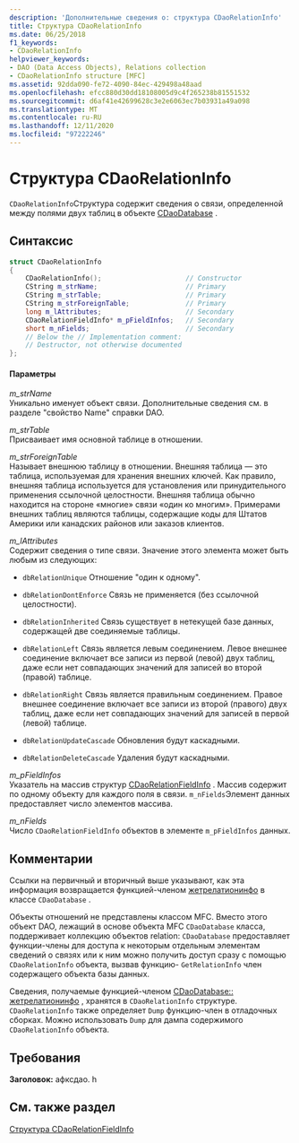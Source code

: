 ```yaml
---
description: 'Дополнительные сведения о: структура CDaoRelationInfo'
title: Структура CDaoRelationInfo
ms.date: 06/25/2018
f1_keywords:
- CDaoRelationInfo
helpviewer_keywords:
- DAO (Data Access Objects), Relations collection
- CDaoRelationInfo structure [MFC]
ms.assetid: 92dda090-fe72-4090-84ec-429498a48aad
ms.openlocfilehash: efcc880d30dd18108005d9c4f265238b81551532
ms.sourcegitcommit: d6af41e42699628c3e2e6063ec7b03931a49a098
ms.translationtype: MT
ms.contentlocale: ru-RU
ms.lasthandoff: 12/11/2020
ms.locfileid: "97222246"
---
```

# <a name="cdaorelationinfo-structure"></a>Структура CDaoRelationInfo

`CDaoRelationInfo`Структура содержит сведения о связи, определенной между полями двух таблиц в объекте [CDaoDatabase](../../mfc/reference/cdaodatabase-class.md) .

## <a name="syntax"></a>Синтаксис

```cpp
struct CDaoRelationInfo
{
    CDaoRelationInfo();                     // Constructor
    CString m_strName;                      // Primary
    CString m_strTable;                     // Primary
    CString m_strForeignTable;              // Primary
    long m_lAttributes;                     // Secondary
    CDaoRelationFieldInfo* m_pFieldInfos;   // Secondary
    short m_nFields;                        // Secondary
    // Below the // Implementation comment:
    // Destructor, not otherwise documented
};
```

#### <a name="parameters"></a>Параметры

*m_strName*<br/>
Уникально именует объект связи. Дополнительные сведения см. в разделе "свойство Name" справки DAO.

*m_strTable*<br/>
Присваивает имя основной таблице в отношении.

*m_strForeignTable*<br/>
Называет внешнюю таблицу в отношении. Внешняя таблица — это таблица, используемая для хранения внешних ключей. Как правило, внешняя таблица используется для установления или принудительного применения ссылочной целостности. Внешняя таблица обычно находится на стороне «многие» связи «один ко многим». Примерами внешних таблиц являются таблицы, содержащие коды для Штатов Америки или канадских районов или заказов клиентов.

*m_lAttributes*<br/>
Содержит сведения о типе связи. Значение этого элемента может быть любым из следующих:

- `dbRelationUnique` Отношение "один к одному".

- `dbRelationDontEnforce` Связь не применяется (без ссылочной целостности).

- `dbRelationInherited` Связь существует в нетекущей базе данных, содержащей две соединяемые таблицы.

- `dbRelationLeft` Связь является левым соединением. Левое внешнее соединение включает все записи из первой (левой) двух таблиц, даже если нет совпадающих значений для записей во второй (правой) таблице.

- `dbRelationRight` Связь является правильным соединением. Правое внешнее соединение включает все записи из второй (правого) двух таблиц, даже если нет совпадающих значений для записей в первой (левой) таблице.

- `dbRelationUpdateCascade` Обновления будут каскадными.

- `dbRelationDeleteCascade` Удаления будут каскадными.

*m_pFieldInfos*<br/>
Указатель на массив структур [CDaoRelationFieldInfo](../../mfc/reference/cdaorelationfieldinfo-structure.md) . Массив содержит по одному объекту для каждого поля в связи. `m_nFields`Элемент данных предоставляет число элементов массива.

*m_nFields*<br/>
Число `CDaoRelationFieldInfo` объектов в элементе `m_pFieldInfos` данных.

## <a name="remarks"></a>Комментарии

Ссылки на первичный и вторичный выше указывают, как эта информация возвращается функцией-членом [жетрелатионинфо](../../mfc/reference/cdaodatabase-class.md#getrelationinfo) в классе `CDaoDatabase` .

Объекты отношений не представлены классом MFC. Вместо этого объект DAO, лежащий в основе объекта MFC `CDaoDatabase` класса, поддерживает коллекцию объектов relation: `CDaoDatabase` предоставляет функции-члены для доступа к некоторым отдельным элементам сведений о связях или к ним можно получить доступ сразу с помощью `CDaoRelationInfo` объекта, вызвав функцию- `GetRelationInfo` член содержащего объекта базы данных.

Сведения, получаемые функцией-членом [CDaoDatabase:: жетрелатионинфо](../../mfc/reference/cdaodatabase-class.md#getrelationinfo) , хранятся в `CDaoRelationInfo` структуре. `CDaoRelationInfo` также определяет `Dump` функцию-член в отладочных сборках. Можно использовать `Dump` для дампа содержимого `CDaoRelationInfo` объекта.

## <a name="requirements"></a>Требования

**Заголовок:** афксдао. h

## <a name="see-also"></a>См. также раздел

[Структура CDaoRelationFieldInfo](../../mfc/reference/cdaorelationfieldinfo-structure.md)
